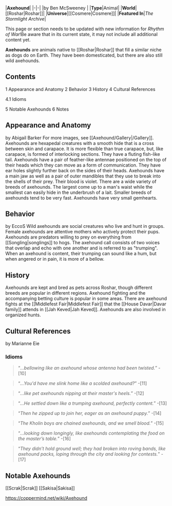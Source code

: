 |**Axehound**|
|-|-|
|by  Ben McSweeney |
|**Type**|Animal|
|**World**|[[Roshar\|Roshar]]|
|**Universe**|[[Cosmere\|Cosmere]]|
|**Featured In**|*The Stormlight Archive*|

This page or section needs to be updated with new information for *Rhythm of War*!Be aware that in its current state, it may not include all additional content yet.

**Axehounds** are animals native to [[Roshar\|Roshar]] that fill a similar niche as dogs do on Earth. They have been domesticated, but there are also still wild axehounds.

## Contents

1 Appearance and Anatomy
2 Behavior
3 History
4 Cultural References

4.1 Idioms


5 Notable Axehounds
6 Notes


## Appearance and Anatomy
 by  Abigail Barker 
For more images, see [[Axehound/Gallery\|/Gallery]].
Axehounds are hexapedal creatures with a smooth hide that is a cross between skin and carapace. It is more flexible than true carapace, but, like carapace, is formed of interlocking sections. They have a fluting fish-like tail. Axehounds have a pair of feather-like antennae positioned on the top of their heads which they can move as a form of communication. They have ear holes slightly further back on the sides of their heads. Axehounds have a main jaw as well as a pair of outer mandibles that they use to break into the shells of their prey. Their blood is violet.
There are a wide variety of breeds of axehounds. The largest come up to a man's waist while the smallest can easily hide in the underbrush of a lait. Smaller breeds of axehounds tend to be very fast.
Axehounds have very small gemhearts.

## Behavior
 by  EccoS 
Wild axehounds are social creatures who live and hunt in groups. Female axehounds are attentive mothers who actively protect their pups.
Axehounds are predators willing to prey on everything from [[Songling\|songlings]] to hogs.
The axehound call consists of two voices that overlap and echo with one another and is referred to as "trumping". When an axehound is content, their trumping can sound like a hum, but when angered or in pain, it is more of a bellow.

## History
Axehounds are kept and bred as pets across Roshar, though different breeds are popular in different regions.
Axehound fighting and the accompanying betting culture is popular in some areas. There are axehound fights at the [[Middlefest Fair\|Middlefest Fair]] that the [[House Davar\|Davar family]] attends in [[Jah Keved\|Jah Keved]]. Axehounds are also involved in organized hunts.

## Cultural References
 by  Marianne Eie 
### Idioms
>“*...bellowing like an axehound whose antenna had been twisted.*”
\-[10]


>“*...You'd have me slink home like a scolded axehound?*”
\-[11]


>“*...like pet axehounds nipping at their master's heels.*”
\-[12]


>“*...He settled down like a trumping axehound, perfectly content.*”
\-[13]


>“*Then he zipped up to join her, eager as an axehound puppy.*”
\-[14]


>“*The Kholin boys are chained axehounds, and we smell blood.*”
\-[15]


>“*...looking down longingly, like axehounds contemplating the food on the master’s table.*”
\-[16]


>“*They didn’t hold ground well; they had broken into roving bands, like axehound packs, loping through the city and looking for contests.*”
\-[17]


## Notable Axehounds
[[Scrak\|Scrak]]
[[Sakisa\|Sakisa]]


https://coppermind.net/wiki/Axehound